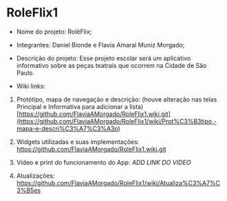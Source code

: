 # RoleFlix1
- Nome do projeto: RolêFlix;
- Integrantes: Daniel Bionde e Flavia Amaral Muniz Morgado;
- Descrição do projeto: Esse projeto escolar será um aplicativo informativo sobre as peças teatrais que ocorrem na Cidade de São Paulo. 


- Wiki links:
1. Protótipo, mapa de navegação e descrição: (houve alteração nas telas Principal e Informativa para adicionar a lista)
[https://github.com/FlaviaAMorgado/RoleFlix1.wiki.git](https://github.com/FlaviaAMorgado/RoleFlix1/wiki/Prot%C3%B3tipo,-mapa-e-descri%C3%A7%C3%A3o)
2.  Widgets utilizadas e suas implementações: 
[https://github.com/FlaviaAMorgado/RoleFlix1.wiki.git
](https://github.com/FlaviaAMorgado/RoleFlix1/wiki/Widgets-e-principais-parametros)

3. Vídeo e print do funcionamento do App: *ADD LINK DO VIDEO*

4. Atualizações: https://github.com/FlaviaAMorgado/RoleFlix1/wiki/Atualiza%C3%A7%C3%B5es
